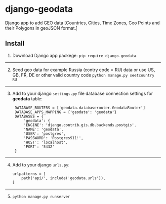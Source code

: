 # django-geodata
Django app to add GEO data [Countries, Cities, Time Zones, Geo Points and their Polygons in geoJSON format.]

## Install
1) Download Django app packege:
`pip require django-geodata`

***
2) Seed geo data for example Russia (contry code = RU) data or use US, GB, FR, DE or other valid country code
`python manage.py seetcountry RU` 

***
3) Add to your django `settings.py` file database connection settings for **geodata** table: 

        DATABASE_ROUTERS = ['geodata.databaserouter.GeodataRouter']
        DATABASE_APPS_MAPPING = {'geodata': 'geodata'}
        DATABASES = {
            'geodata': {
            'ENGINE': 'django.contrib.gis.db.backends.postgis',
            'NAME': 'geodata',
            'USER': 'postgres',
            'PASSWORD': 'Postgres911!',
            'HOST': 'localhost',
            'PORT': '5432'
        }
***
4)  Add to your django `urls.py`:

        urlpatterns = [
            path('api/', include('geodata.urls')),
        ]

***
5) `python manage.py runserver`
